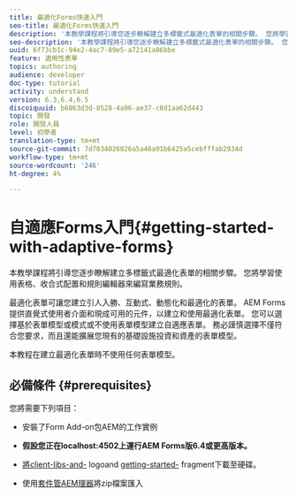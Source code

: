 ```yaml
---
title: 最適化Forms快速入門
seo-title: 最適化Forms快速入門
description: '本教學課程將引導您逐步瞭解建立多標籤式最適化表單的相關步驟。 您將學習使用表格、收合式配置和規則編輯器來編寫業務規則。 '
seo-description: '本教學課程將引導您逐步瞭解建立多標籤式最適化表單的相關步驟。 您將學習使用表格、收合式配置和規則編輯器來編寫業務規則。 '
uuid: 6f73cb1c-94e2-4ac7-89e5-a72141a06bbe
feature: 適用性表單
topics: authoring
audience: developer
doc-type: tutorial
activity: understand
version: 6.3,6.4,6.5
discoiquuid: b6863d3d-8528-4a96-ae37-c8d1aa62d443
topic: 開發
role: 開發人員
level: 初學者
translation-type: tm+mt
source-git-commit: 7d7034026826a5a46a91b6425a5cebfffab2934d
workflow-type: tm+mt
source-wordcount: '246'
ht-degree: 4%

---
```



# 自適應Forms入門{#getting-started-with-adaptive-forms}

本教學課程將引導您逐步瞭解建立多標籤式最適化表單的相關步驟。 您將學習使用表格、收合式配置和規則編輯器來編寫業務規則。

最適化表單可讓您建立引人入勝、互動式、動態化和最適化的表單。 AEM Forms提供直覺式使用者介面和現成可用的元件，以建立和使用最適化表單。 您可以選擇基於表單模型或模式或不使用表單模型建立自適應表單。 務必謹慎選擇不僅符合您要求，而且還能擴展您現有的基礎設施投資和資產的表單模型。

本教程在建立最適化表單時不使用任何表單模型。

## 必備條件 {#prerequisites}

您將需要下列項目：

* 安裝了Form Add-on包AEM的工作實例

* **假設您正在localhost:4502上運行AEM Forms版6.4或更高版本。**

* [將client-libs-and-](assets/client-libs-and-logo.zip) logoand  [getting-started-](assets/getting-started-fragment.zip) fragment下載至硬碟。

* 使用[套件管AEM理器](http://localhost:4502/crx/packmgr/index.jsp)將zip檔案匯入


